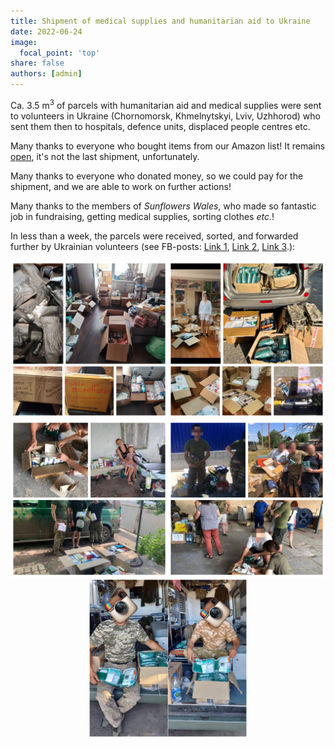 ```yaml
---
title: Shipment of medical supplies and humanitarian aid to Ukraine
date: 2022-06-24
image:
  focal_point: 'top'
share: false
authors: [admin]
---
```


Ca. 3.5 m<sup>3</sup> of parcels with humanitarian aid and medical supplies  were sent to volunteers in Ukraine (Chornomorsk, Khmelnytskyi, Lviv, Uzhhorod) who sent them then to hospitals, defence units, displaced people centres etc. 

<!--more-->

Many thanks to everyone who bought items from our Amazon list! It remains <a href="https://www.amazon.co.uk/hz/wishlist/ls/3IKD8RINIZODU">open</a>, it's not the last shipment, unfortunately.

Many thanks to everyone who donated money, so we could pay for the shipment, and we are able to work on further actions!

Many thanks to the members of *Sunflowers Wales*, who made so fantastic job in fundraising, getting medical supplies, sorting clothes *etc.*!

In less than a week, the parcels were received, sorted, and forwarded further by Ukrainian volunteers (see FB-posts: 
<a href="https://www.facebook.com/luda.barsyk/posts/pfbid02eLLSoKBZ6Q4EC3Xf9HXSTf8FVnqK4karpKD5s6NYUf9Kp2UMnUgzdvRcXa8Qt8Hxl" target="_blank">Link 1</a>, 
<a href="https://www.facebook.com/groups/601579067497655/permalink/633792464276315/" target="_blank">Link 2</a>,
<a href="https://www.facebook.com/permalink.php?story_fbid=pfbid02RWWKxBKfokfZ6wocyWxV7QThEkAnQMyxyhyhZdF9wvTCs11pf2tRRSQe9dHrwoYgl&id=100007335585112" target="_blank">Link 3</a>.):
<div style="margin-top: 0;"><img src="report1.jpg" alt="report1" width="50%" style="display: inline; margin-top: 0;"/><img src="report2.jpg" alt="report2" width="50%" style="display: inline; margin-top: 0;"/></div>

<div style="margin-top: 0;"><img src="report3.jpg" alt="report3" width="50%" style="display: inline; margin-top: 0;"/><img src="report4.jpg" alt="report4" width="50%" style="display: inline; margin-top: 0;"/></div>

<div style="margin-top: 0; text-align: center"><img src="report5.jpg" alt="report5" width="50%" style="display: inline; margin-top: 0;"/></div>
